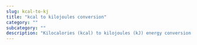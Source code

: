```yaml
---
slug: kcal-to-kj
title: "kcal to kilojoules conversion"
category: ""
subcategory: ""
description: "Kilocalories (kcal) to kilojoules (kJ) energy conversion calculator and how to convert."
---
```


